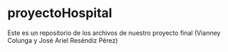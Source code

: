 # proyectoHospital
Este es un repositorio de los archivos de nuestro proyecto final (Vianney Colunga y José Ariel Reséndiz Pérez)
